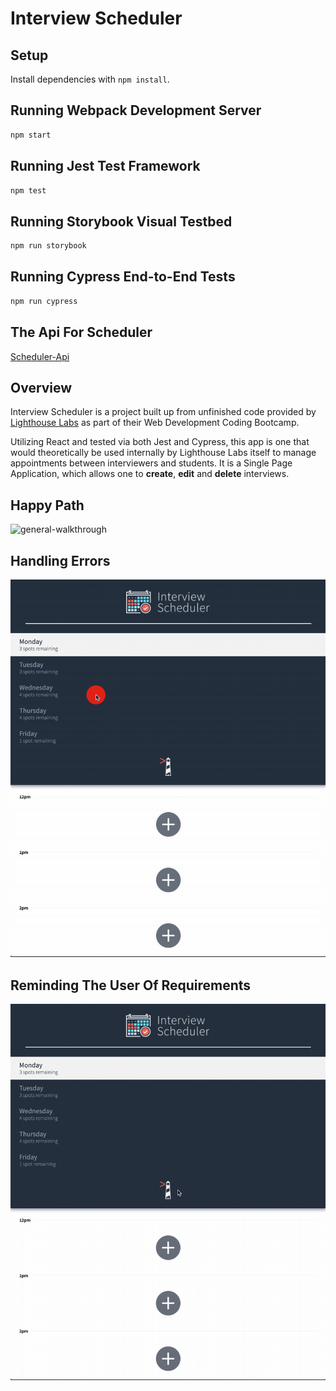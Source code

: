 # Interview Scheduler

## Setup

Install dependencies with `npm install`.

## Running Webpack Development Server

```sh
npm start
```

## Running Jest Test Framework

```sh
npm test
```

## Running Storybook Visual Testbed

```sh
npm run storybook
```

## Running Cypress End-to-End Tests

```sh
npm run cypress 
```

## The Api For Scheduler

[Scheduler-Api](https://github.com/lighthouse-labs/scheduler-api)

## Overview

Interview Scheduler is a project built up from unfinished code provided by [Lighthouse Labs](https://github.com/lighthouse-labs) as part of their Web Development Coding Bootcamp. 

Utilizing React and tested via both Jest and Cypress, this app is one that would theoretically be used internally by Lighthouse Labs itself to manage appointments between interviewers and students. It is a Single Page Application, which allows one to **create**, **edit** and **delete** interviews. 

## Happy Path
![general-walkthrough](https://github.com/TeyyaM/scheduler/blob/master/docs/general-walkthrough.gif)
## Handling Errors
![error-handling](https://github.com/TeyyaM/scheduler/blob/master/docs/error-handling.gif)
## Reminding The User Of Requirements
![must-be-student-and-interviewer](https://github.com/TeyyaM/scheduler/blob/master/docs/must-be-student-and-interviewer.gif)



